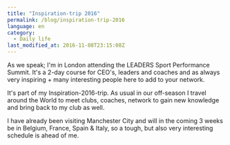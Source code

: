 ```yaml
---
title: "Inspiration-trip 2016"
permalink: /blog/inspiration-trip-2016
language: en
category:
  - Daily life
last_modified_at: 2016-11-08T23:15:08Z
---
```


As we speak; I'm in London attending the LEADERS Sport Performance Summit. It's a 2-day course for CEO's, leaders and coaches and as always very inspiring + many interesting people here to add to your network.

It's part of my Inspiration-2016-trip. As usual in our off-season I travel around the World to meet clubs, coaches, network to gain new knowledge and bring back to my club as well.

I have already been visiting Manchester City and will in the coming 3 weeks be in Belgium, France, Spain & Italy, so a tough, but also very interesting schedule is ahead of me.
